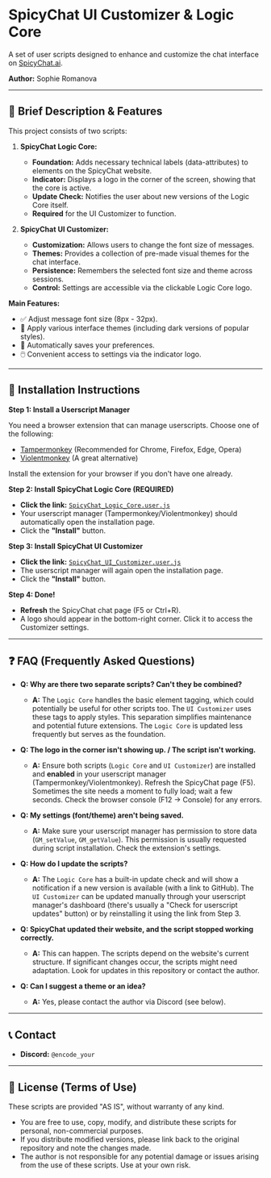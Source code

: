 # SpicyChat UI Customizer & Logic Core

A set of user scripts designed to enhance and customize the chat interface on [SpicyChat.ai](https://spicychat.ai/).

**Author:** Sophie Romanova

---

## 📜 Brief Description & Features

This project consists of two scripts:

1.  **SpicyChat Logic Core:**
    *   **Foundation:** Adds necessary technical labels (data-attributes) to elements on the SpicyChat website.
    *   **Indicator:** Displays a logo in the corner of the screen, showing that the core is active.
    *   **Update Check:** Notifies the user about new versions of the Logic Core itself.
    *   **Required** for the UI Customizer to function.

2.  **SpicyChat UI Customizer:**
    *   **Customization:** Allows users to change the font size of messages.
    *   **Themes:** Provides a collection of pre-made visual themes for the chat interface.
    *   **Persistence:** Remembers the selected font size and theme across sessions.
    *   **Control:** Settings are accessible via the clickable Logic Core logo.

**Main Features:**

*   ✅ Adjust message font size (8px - 32px).
*   🎨 Apply various interface themes (including dark versions of popular styles).
*   💾 Automatically saves your preferences.
*   🖱️ Convenient access to settings via the indicator logo.

---

## 🚀 Installation Instructions

**Step 1: Install a Userscript Manager**

You need a browser extension that can manage userscripts. Choose one of the following:

*   [Tampermonkey](https://www.tampermonkey.net/) (Recommended for Chrome, Firefox, Edge, Opera)
*   [Violentmonkey](https://violentmonkey.github.io/) (A great alternative)

Install the extension for your browser if you don't have one already.

**Step 2: Install SpicyChat Logic Core (REQUIRED)**

*   **Click the link:** [`SpicyChat_Logic_Core.user.js`](https://github.com/RomanovaSpicy/Spicy_CustomUI/raw/refs/heads/main/Core/SpicyChat_Logic_Core.user.js)
*   Your userscript manager (Tampermonkey/Violentmonkey) should automatically open the installation page.
*   Click the **"Install"** button.

**Step 3: Install SpicyChat UI Customizer**

*   **Click the link:** [`SpicyChat_UI_Customizer.user.js`](https://github.com/RomanovaSpicy/Spicy_CustomUI/raw/refs/heads/main/UI_Customizer/SpicyChat_UI_Customizer.user.js)
*   The userscript manager will again open the installation page.
*   Click the **"Install"** button.

**Step 4: Done!**

*   **Refresh** the SpicyChat chat page (F5 or Ctrl+R).
*   A logo should appear in the bottom-right corner. Click it to access the Customizer settings.

---

## ❓ FAQ (Frequently Asked Questions)

*   **Q: Why are there two separate scripts? Can't they be combined?**
    *   **A:** The `Logic Core` handles the basic element tagging, which could potentially be useful for other scripts too. The `UI Customizer` uses these tags to apply styles. This separation simplifies maintenance and potential future extensions. The `Logic Core` is updated less frequently but serves as the foundation.

*   **Q: The logo in the corner isn't showing up. / The script isn't working.**
    *   **A:** Ensure both scripts (`Logic Core` and `UI Customizer`) are installed and **enabled** in your userscript manager (Tampermonkey/Violentmonkey). Refresh the SpicyChat page (F5). Sometimes the site needs a moment to fully load; wait a few seconds. Check the browser console (F12 -> Console) for any errors.

*   **Q: My settings (font/theme) aren't being saved.**
    *   **A:** Make sure your userscript manager has permission to store data (`GM_setValue`, `GM_getValue`). This permission is usually requested during script installation. Check the extension's settings.

*   **Q: How do I update the scripts?**
    *   **A:** The `Logic Core` has a built-in update check and will show a notification if a new version is available (with a link to GitHub). The `UI Customizer` can be updated manually through your userscript manager's dashboard (there's usually a "Check for userscript updates" button) or by reinstalling it using the link from Step 3.

*   **Q: SpicyChat updated their website, and the script stopped working correctly.**
    *   **A:** This can happen. The scripts depend on the website's current structure. If significant changes occur, the scripts might need adaptation. Look for updates in this repository or contact the author.

*   **Q: Can I suggest a theme or an idea?**
    *   **A:** Yes, please contact the author via Discord (see below).

---

## 📞 Contact

*   **Discord:** `@encode_your`

---

## 📄 License (Terms of Use)

These scripts are provided "AS IS", without warranty of any kind.

*   You are free to use, copy, modify, and distribute these scripts for personal, non-commercial purposes.
*   If you distribute modified versions, please link back to the original repository and note the changes made.
*   The author is not responsible for any potential damage or issues arising from the use of these scripts. Use at your own risk.
